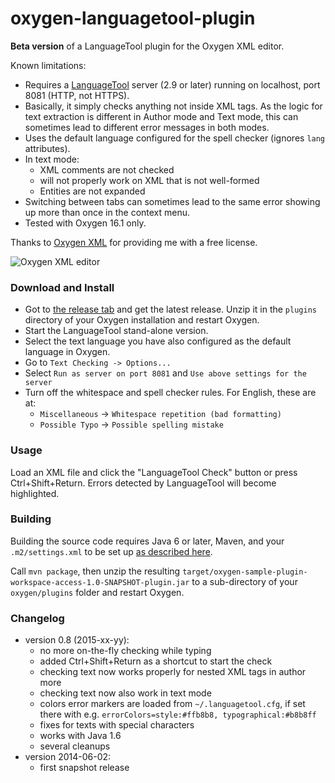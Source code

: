 oxygen-languagetool-plugin
==========================

**Beta version** of a LanguageTool plugin for the Oxygen XML editor.

Known limitations:

* Requires a [LanguageTool](https://languagetool.org) server (2.9 or later)
  running on localhost, port 8081 (HTTP, not HTTPS).
* Basically, it simply checks anything not inside XML tags. As the logic for
  text extraction is different in Author mode and Text mode, this can sometimes
  lead to different error messages in both modes.
* Uses the default language configured for the spell checker (ignores `lang` attributes).
* In text mode:
    * XML comments are not checked
    * will not properly work on XML that is not well-formed
    * Entities are not expanded
* Switching between tabs can sometimes lead to the same error showing up more than
  once in the context menu.
* Tested with Oxygen 16.1 only.

Thanks to [Oxygen XML](http://www.oxygenxml.com) for providing me with a free license.

![Oxygen XML editor](http://www.oxygenxml.com/img/resources/oxygen190x62.png)

### Download and Install

* Got to [the release tab](https://github.com/danielnaber/oxygen-languagetool-plugin/releases) and get the
  latest release. Unzip it in the `plugins` directory of your Oxygen installation and restart Oxygen.
* Start the LanguageTool stand-alone version.
* Select the text language you have also configured as the default language in Oxygen.
* Go to `Text Checking -> Options...`
* Select `Run as server on port 8081` and `Use above settings for the server`
* Turn off the whitespace and spell checker rules. For English, these are at:
    * `Miscellaneous` -> `Whitespace repetition (bad formatting)`
    * `Possible Typo` -> `Possible spelling mistake`

### Usage

Load an XML file and click the "LanguageTool Check" button or press Ctrl+Shift+Return.
Errors detected by LanguageTool will become highlighted.

### Building

Building the source code requires Java 6 or later, Maven, and your `.m2/settings.xml` to be set up
[as described here](http://www.oxygenxml.com/oxygen_sdk_maven.html#maven_sdk_configuration).

Call `mvn package`, then unzip the resulting `target/oxygen-sample-plugin-workspace-access-1.0-SNAPSHOT-plugin.jar`
to a sub-directory of your `oxygen/plugins` folder and restart Oxygen.

### Changelog

* version 0.8 (2015-xx-yy):
    * no more on-the-fly checking while typing
    * added Ctrl+Shift+Return as a shortcut to start the check
    * checking text now works properly for nested XML tags in author more
    * checking text now also work in text mode
    * colors error markers are loaded from `~/.languagetool.cfg`,
      if set there with e.g. `errorColors=style:#ffb8b8, typographical:#b8b8ff`
    * fixes for texts with special characters
    * works with Java 1.6
    * several cleanups
* version 2014-06-02:
    * first snapshot release
